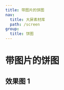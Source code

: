 ```yaml
---
title: 带图片的饼图
nav:
  title: 大屏素材库
  path: /screen
group:
  title: 饼图
---
```


# 带图片的饼图

## 效果图 1

<code src="../../../example/ImgPieDemo/demo1.tsx" background="#040727">
